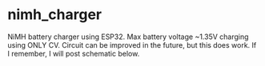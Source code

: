# nimh_charger
 NiMH battery charger using ESP32. Max battery voltage ~1.35V charging using ONLY CV. Circuit can be improved in the future, but this does work. If I remember, I will post schematic below.
